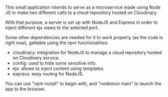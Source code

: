 This small application intends to serve as a microservice made using Node JS to make two different calls to a cloud repository hosted on Cloudinary.

With that purpose, a server is set up with NodeJS and Express in order to inject different ejs views to the selected port.

Some other dependencies are needed for it to work properly (as the code is right now), gettable using the npm functionalities:

  - cloudinary: integration for NodeJS to manage a cloud repository hosted on Cloudinary service.
  - config: used to hide some sensitive info.
  - ejs: allows to inject content using templates.
  - express: easy routing for NodeJS.


You can use "npm install" to begin with, and "nodemon main" to launch the app to the browser. 
